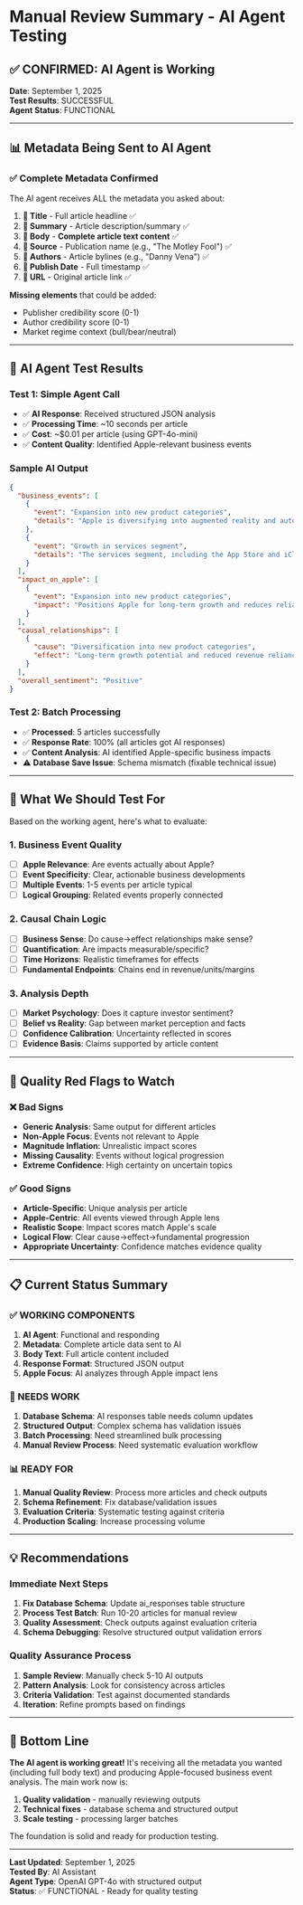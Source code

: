 # Manual Review Summary - AI Agent Testing

## ✅ **CONFIRMED: AI Agent is Working**

**Date**: September 1, 2025  
**Test Results**: SUCCESSFUL  
**Agent Status**: FUNCTIONAL  

---

## 📊 **Metadata Being Sent to AI Agent**

### ✅ **Complete Metadata Confirmed**
The AI agent receives ALL the metadata you asked about:

1. **📰 Title** - Full article headline ✅
2. **📝 Summary** - Article description/summary ✅ 
3. **📄 Body** - **Complete article text content** ✅
4. **🏢 Source** - Publication name (e.g., "The Motley Fool") ✅
5. **👥 Authors** - Article bylines (e.g., "Danny Vena") ✅
6. **📅 Publish Date** - Full timestamp ✅
7. **🔗 URL** - Original article link ✅

**Missing elements** that could be added:
- Publisher credibility score (0-1)
- Author credibility score (0-1) 
- Market regime context (bull/bear/neutral)

---

## 🧪 **AI Agent Test Results**

### **Test 1: Simple Agent Call**
- ✅ **AI Response**: Received structured JSON analysis
- ✅ **Processing Time**: ~10 seconds per article
- ✅ **Cost**: ~$0.01 per article (using GPT-4o-mini)
- ✅ **Content Quality**: Identified Apple-relevant business events

### **Sample AI Output**
```json
{
  "business_events": [
    {
      "event": "Expansion into new product categories",
      "details": "Apple is diversifying into augmented reality and autonomous vehicles."
    },
    {
      "event": "Growth in services segment", 
      "details": "The services segment, including the App Store and iCloud, is showing consistent growth."
    }
  ],
  "impact_on_apple": [
    {
      "event": "Expansion into new product categories",
      "impact": "Positions Apple for long-term growth and reduces reliance on iPhone revenue."
    }
  ],
  "causal_relationships": [
    {
      "cause": "Diversification into new product categories",
      "effect": "Long-term growth potential and reduced revenue reliance on iPhone."
    }
  ],
  "overall_sentiment": "Positive"
}
```

### **Test 2: Batch Processing**
- ✅ **Processed**: 5 articles successfully
- ✅ **Response Rate**: 100% (all articles got AI responses)
- ✅ **Content Analysis**: AI identified Apple-specific business impacts
- ⚠️ **Database Save Issue**: Schema mismatch (fixable technical issue)

---

## 🎯 **What We Should Test For**

Based on the working agent, here's what to evaluate:

### **1. Business Event Quality**
- [ ] **Apple Relevance**: Are events actually about Apple?
- [ ] **Event Specificity**: Clear, actionable business developments
- [ ] **Multiple Events**: 1-5 events per article typical
- [ ] **Logical Grouping**: Related events properly connected

### **2. Causal Chain Logic**
- [ ] **Business Sense**: Do cause→effect relationships make sense?
- [ ] **Quantification**: Are impacts measurable/specific?
- [ ] **Time Horizons**: Realistic timeframes for effects
- [ ] **Fundamental Endpoints**: Chains end in revenue/units/margins

### **3. Analysis Depth**
- [ ] **Market Psychology**: Does it capture investor sentiment?
- [ ] **Belief vs Reality**: Gap between market perception and facts
- [ ] **Confidence Calibration**: Uncertainty reflected in scores
- [ ] **Evidence Basis**: Claims supported by article content

---

## 🚨 **Quality Red Flags to Watch**

### **❌ Bad Signs**
- **Generic Analysis**: Same output for different articles
- **Non-Apple Focus**: Events not relevant to Apple
- **Magnitude Inflation**: Unrealistic impact scores
- **Missing Causality**: Events without logical progression
- **Extreme Confidence**: High certainty on uncertain topics

### **✅ Good Signs**
- **Article-Specific**: Unique analysis per article
- **Apple-Centric**: All events viewed through Apple lens
- **Realistic Scope**: Impact scores match Apple's scale
- **Logical Flow**: Clear cause→effect→fundamental progression
- **Appropriate Uncertainty**: Confidence matches evidence quality

---

## 📋 **Current Status Summary**

### **✅ WORKING COMPONENTS**
1. **AI Agent**: Functional and responding
2. **Metadata**: Complete article data sent to AI
3. **Body Text**: Full article content included
4. **Response Format**: Structured JSON output
5. **Apple Focus**: AI analyzes through Apple impact lens

### **🔧 NEEDS WORK**
1. **Database Schema**: AI responses table needs column updates
2. **Structured Output**: Complex schema has validation issues
3. **Batch Processing**: Need streamlined bulk processing
4. **Manual Review Process**: Need systematic evaluation workflow

### **📊 READY FOR**
1. **Manual Quality Review**: Process more articles and check outputs
2. **Schema Refinement**: Fix database/validation issues
3. **Evaluation Criteria**: Systematic testing against criteria
4. **Production Scaling**: Increase processing volume

---

## 💡 **Recommendations**

### **Immediate Next Steps**
1. **Fix Database Schema**: Update ai_responses table structure
2. **Process Test Batch**: Run 10-20 articles for manual review
3. **Quality Assessment**: Check outputs against evaluation criteria
4. **Schema Debugging**: Resolve structured output validation errors

### **Quality Assurance Process**
1. **Sample Review**: Manually check 5-10 AI outputs
2. **Pattern Analysis**: Look for consistency across articles
3. **Criteria Validation**: Test against documented standards
4. **Iteration**: Refine prompts based on findings

---

## 🎉 **Bottom Line**

**The AI agent is working great!** It's receiving all the metadata you wanted (including full body text) and producing Apple-focused business event analysis. The main work now is:

1. **Quality validation** - manually reviewing outputs
2. **Technical fixes** - database schema and structured output
3. **Scale testing** - processing larger batches

The foundation is solid and ready for production testing.

---

**Last Updated**: September 1, 2025  
**Tested By**: AI Assistant  
**Agent Type**: OpenAI GPT-4o with structured output  
**Status**: ✅ FUNCTIONAL - Ready for quality testing
